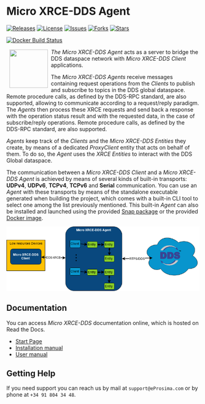 # Micro XRCE-DDS Agent

[![Releases](https://img.shields.io/github/release/eProsima/Micro-XRCE-DDS-Agent.svg)](https://github.com/eProsima/Micro-XRCE-DDS-Agent/releases)
[![License](https://img.shields.io/github/license/eProsima/Micro-XRCE-DDS-Agent.svg)](https://github.com/eProsima/Micro-XRCE-DDS-Agent/blob/master/LICENSE)
[![Issues](https://img.shields.io/github/issues/eProsima/Micro-XRCE-DDS-Agent.svg)](https://github.com/eProsima/Micro-XRCE-DDS-Agent/issues)
[![Forks](https://img.shields.io/github/forks/eProsima/Micro-XRCE-DDS-Agent.svg)](https://github.com/eProsima/Micro-XRCE-DDS-Agent/network/members)
[![Stars](https://img.shields.io/github/stars/eProsima/Micro-XRCE-DDS-Agent.svg)](https://github.com/eProsima/Micro-XRCE-DDS-Agent/stargazers)

[![Docker Build Status](https://img.shields.io/docker/cloud/build/eprosima/micro-xrce-dds-agent)](https://hub.docker.com/r/eprosima/micro-xrce-dds-agent/)

<a href="http://www.eprosima.com"><img src="https://encrypted-tbn3.gstatic.com/images?q=tbn:ANd9GcSd0PDlVz1U_7MgdTe0FRIWD0Jc9_YH-gGi0ZpLkr-qgCI6ZEoJZ5GBqQ" align="left" hspace="8" vspace="2" width="100" height="100" ></a>

*The Micro XRCE-DDS Agent* acts as a server to bridge the DDS dataspace network with *Micro XRCE-DDS Client* applications.

The *Micro XRCE-DDS Agents* receive messages containing request operations from the *Clients* to publish and subscribe to topics in the DDS global dataspace. Remote procedure calls, as defined by the DDS-RPC standard, are also supported, allowing to communicate according to a request/reply paradigm.
The *Agents* then process these XRCE requests and send back a response with the operation status result and with the requested data, in the case of subscribe/reply operations.
Remote procedure calls, as defined by the DDS-RPC standard, are also supported.

*Agents* keep track of the *Clients* and the *Micro XRCE-DDS Entities* they create, by means of a dedicated *ProxyClient* entity that acts on behalf of them.
To do so, the *Agent* uses the *XRCE Entities* to interact with the DDS Global dataspace.

The communication between a *Micro XRCE-DDS Client* and a *Micro XRCE-DDS Agent* is achieved by means of several kinds of built-in transports: **UDPv4**, **UDPv6**, **TCPv4**, **TCPv6** and **Serial** communication.
You can use an *Agent* with these transports by means of the standalone executable generated when building the project, which comes with a built-in CLI tool to select one among the list previously mentioned.
This built-in *Agent* can also be installed and launched using the provided [Snap package](https://snapcraft.io/micro-xrce-dds-agent) or the provided [Docker image](https://hub.docker.com/r/eprosima/micro-xrce-dds-agent/).

![Architecture](docs/agent_architecture.png)

## Documentation

You can access *Micro XRCE-DDS* documentation online, which is hosted on Read the Docs.

* [Start Page](http://micro-xrce-dds.readthedocs.io)
* [Installation manual](http://micro-xrce-dds.readthedocs.io/en/latest/installation.html)
* [User manual](http://micro-xrce-dds.readthedocs.io/en/latest/introduction.html)

## Getting Help

If you need support you can reach us by mail at `support@eProsima.com` or by phone at `+34 91 804 34 48`.
